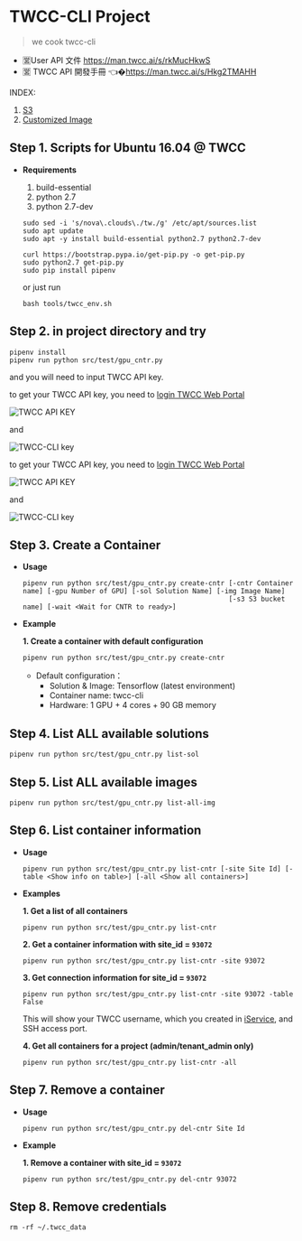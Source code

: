 # TWCC-CLI Project

> we cook twcc-cli


- 🈺User API 文件 https://man.twcc.ai/s/rkMucHkwS
- 🈺 TWCC API 開發手冊 👈�https://man.twcc.ai/s/Hkg2TMAHH


INDEX: 
1. [S3](doc/S3_tutorial.md)
1. [Customized Image](doc/Customed_Img_Tutorial.md)

## Step 1. Scripts for Ubuntu 16.04 @ TWCC

- **Requirements**

    1. build-essential
    2. python 2.7
    3. python 2.7-dev


	```
	sudo sed -i 's/nova\.clouds\./tw./g' /etc/apt/sources.list
	sudo apt update
	sudo apt -y install build-essential python2.7 python2.7-dev
	
	curl https://bootstrap.pypa.io/get-pip.py -o get-pip.py 
	sudo python2.7 get-pip.py
	sudo pip install pipenv
	```

	or just run
	
	```
	bash tools/twcc_env.sh
	```

## Step 2. in project directory and try

```
pipenv install
pipenv run python src/test/gpu_cntr.py
```

and you will need to input TWCC API key. 

to get your TWCC API key, you need to [login TWCC Web Portal](https://www.youtube.com/watch?v=jReWylnyBS4)

![TWCC API KEY](https://snag.gy/ZA0xw9.jpg)

and 

![TWCC-CLI key](https://snag.gy/h9itW7.jpg)


to get your TWCC API key, you need to [login TWCC Web Portal](https://www.youtube.com/watch?v=jReWylnyBS4)

![TWCC API KEY](https://snag.gy/ZA0xw9.jpg)

and 

![TWCC-CLI key](https://snag.gy/h9itW7.jpg)


## Step 3. Create a Container 

- **Usage**
	```
	pipenv run python src/test/gpu_cntr.py create-cntr [-cntr Container name] [-gpu Number of GPU] [-sol Solution Name] [-img Image Name]
	                                                   [-s3 S3 bucket name] [-wait <Wait for CNTR to ready>]
	```
- **Example**

    **1. Create a container with default configuration** 
       
    ```
	pipenv run python src/test/gpu_cntr.py create-cntr 
	```
 
        
           
    - Default configuration：
      - Solution & Image: Tensorflow (latest environment)
      - Container name: twcc-cli
      - Hardware: 1 GPU + 4 cores + 90 GB memory
    

    


## Step 4. List ALL available solutions

```
pipenv run python src/test/gpu_cntr.py list-sol
```

## Step 5. List ALL available images

```
pipenv run python src/test/gpu_cntr.py list-all-img
```

## Step 6. List container information 

- **Usage**
    ```
    pipenv run python src/test/gpu_cntr.py list-cntr [-site Site Id] [-table <Show info on table>] [-all <Show all containers>]
    ```

- **Examples**

    **1. Get a list of all containers**

    ```
    pipenv run python src/test/gpu_cntr.py list-cntr 
    ```

    **2. Get a container information with site_id = `93072`**

    ```
    pipenv run python src/test/gpu_cntr.py list-cntr -site 93072
    ```

	**3. Get connection information for site_id = `93072`**
	
	```
	pipenv run python src/test/gpu_cntr.py list-cntr -site 93072 -table False
	```
    
   This will show your TWCC username, which you created in [iService](https://iservice.nchc.org.tw/), and SSH access port.


   **4. Get all containers for a project (admin/tenant_admin only)**
    
    ```
    pipenv run python src/test/gpu_cntr.py list-cntr -all
    ```
	


## Step 7. Remove a container

- **Usage**
    ```
    pipenv run python src/test/gpu_cntr.py del-cntr Site Id
    ```

- **Example** 

    **1. Remove a container with site_id = `93072`** 

    ```
    pipenv run python src/test/gpu_cntr.py del-cntr 93072
    ```



## Step 8. Remove credentials

```
rm -rf ~/.twcc_data
```
